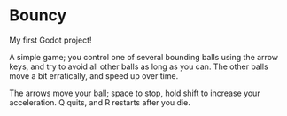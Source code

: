 # Bouncy
My first Godot project!

A simple game; you control one of several bounding balls using the arrow keys,
and try to avoid all other balls as long as you can. The other balls move a
bit erratically, and speed up over time.

The arrows move your ball; space to stop, hold shift to increase your
acceleration. Q quits, and R restarts after you die.

